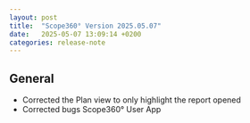 ```yaml
---
layout: post
title:  "Scope360° Version 2025.05.07"
date:   2025-05-07 13:09:14 +0200
categories: release-note
---
```

## General

- Corrected the Plan view to only highlight the report opened
- Corrected bugs Scope360° User App
